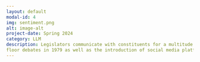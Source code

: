 ```yaml
---
layout: default
modal-id: 4
img: sentiment.png
alt: image-alt
project-date: Spring 2024
category: LLM
description: Legislators communicate with constituents for a multitude of reasons. Prior to the late 1970s it was difficult for legislators to communicate with their constituents, let alone the mass public.  With the introduction of CSPAN televising House 
floor debates in 1979 as well as the introduction of social media platforms such as Twitter in 2006, this provided legislators with new ways to communicate with their constituents and new data sources for analysis. 
---
```

